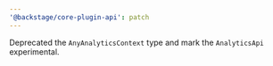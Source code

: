 ```yaml
---
'@backstage/core-plugin-api': patch
---
```


Deprecated the `AnyAnalyticsContext` type and mark the `AnalyticsApi` experimental.
